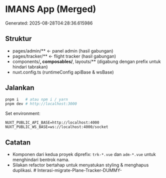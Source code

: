 # IMANS App (Merged)
Generated: 2025-08-28T04:28:36.615986

## Struktur
- pages/admin/**  ← panel admin (hasil gabungan)
- pages/tracker/** ← flight tracker (hasil gabungan)
- components/**, composables/**, layouts/** (digabung dengan prefix untuk hindari tabrakan)
- nuxt.config.ts (runtimeConfig apiBase & wsBase)

## Jalankan
```bash
pnpm i   # atau npm i / yarn
pnpm dev # http://localhost:3000
```
Set environment:
```
NUXT_PUBLIC_API_BASE=http://localhost:4000
NUXT_PUBLIC_WS_BASE=ws://localhost:4000/socket
```

## Catatan
- Komponen dari kedua proyek diprefix: `trk-*.vue` dan `adm-*.vue` untuk menghindari bentrok nama.
- Silakan refactor bertahap untuk menyatukan styling & menghapus duplikasi.
#   I n t e r a s i - m i g r a t e - P l a n e - T r a c k e r - D U M M Y -  
 